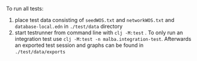 To run all tests:
1. place test data consisting of `seedWOS.txt` and `networkWOS.txt` and `database-local.edn` in `./test/data` directory
2. start testrunner from command line with `clj -M:test` . To only run an integration test use `clj -M:test -n malba.integration-test`. Afterwards an exported test session and graphs can be found in `./test/data/exports` 